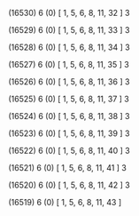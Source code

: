 (16530) 6 (0) [ 1, 5, 6, 8, 11, 32 ] 3 


(16529) 6 (0) [ 1, 5, 6, 8, 11, 33 ] 3 


(16528) 6 (0) [ 1, 5, 6, 8, 11, 34 ] 3 


(16527) 6 (0) [ 1, 5, 6, 8, 11, 35 ] 3 


(16526) 6 (0) [ 1, 5, 6, 8, 11, 36 ] 3 


(16525) 6 (0) [ 1, 5, 6, 8, 11, 37 ] 3 


(16524) 6 (0) [ 1, 5, 6, 8, 11, 38 ] 3 


(16523) 6 (0) [ 1, 5, 6, 8, 11, 39 ] 3 


(16522) 6 (0) [ 1, 5, 6, 8, 11, 40 ] 3 


(16521) 6 (0) [ 1, 5, 6, 8, 11, 41 ] 3 


(16520) 6 (0) [ 1, 5, 6, 8, 11, 42 ] 3 


(16519) 6 (0) [ 1, 5, 6, 8, 11, 43 ]  

